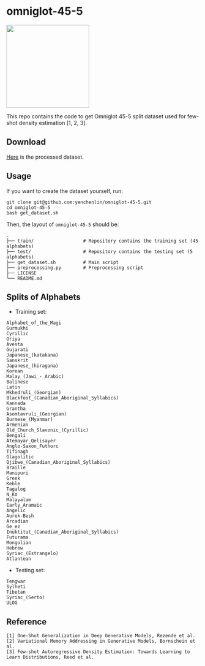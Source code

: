 # omniglot-45-5

<img src="https://user-images.githubusercontent.com/7057863/47463742-1cfa0580-d7b5-11e8-8b76-757430b71ab7.png" width="216" />

This repo contains the code to get Omniglot 45-5 split dataset used for few-shot density estimation [1, 2, 3].

## Download

[Here](https://github.com/yenchenlin/omniglot-45-5/blob/master/omniglot-45-5.zip) is the processed dataset.

## Usage

If you want to create the dataset yourself, run:
```
git clone git@github.com:yenchenlin/omniglot-45-5.git
cd omniglot-45-5
bash get_dataset.sh
```

Then, the layout of `omniglot-45-5` should be:
```
.
├── train/                  # Repository contains the training set (45 alphabets)
├── test/                   # Repository contains the testing set (5 alphabets)
├── get_dataset.sh          # Main script
├── preprocessing.py        # Preprocessing script
├── LICENSE
└── README.md
```

## Splits of Alphabets

- Training set:
```
Alphabet_of_the_Magi
Gurmukhi
Cyrillic
Oriya
Avesta
Gujarati
Japanese_(katakana)
Sanskrit
Japanese_(hiragana)
Korean
Malay_(Jawi_-_Arabic)
Balinese
Latin
Mkhedruli_(Georgian)
Blackfoot_(Canadian_Aboriginal_Syllabics)
Kannada
Grantha
Asomtavruli_(Georgian)
Burmese_(Myanmar)
Armenian
Old_Church_Slavonic_(Cyrillic)
Bengali
Atemayar_Qelisayer
Anglo-Saxon_Futhorc
Tifinagh
Glagolitic
Ojibwe_(Canadian_Aboriginal_Syllabics)
Braille
Manipuri
Greek
Keble
Tagalog
N_Ko
Malayalam
Early_Aramaic
Angelic
Aurek-Besh
Arcadian
Ge_ez
Inuktitut_(Canadian_Aboriginal_Syllabics)
Futurama
Mongolian
Hebrew
Syriac_(Estrangelo)
Atlantean
```

- Testing set:
```
Tengwar
Sylheti
Tibetan
Syriac_(Serto)
ULOG
```

## Reference
```
[1] One-Shot Generalization in Deep Generative Models, Rezende et al.
[2] Variational Memory Addressing in Generative Models, Bornschein et al.
[3] Few-shot Autoregressive Density Estimation: Towards Learning to Learn Distributions, Reed et al.
```
